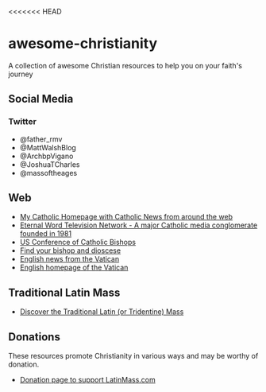 <<<<<<< HEAD
# awesome-christianity
A collection of awesome Christian resources to help you on your faith's journey

## Social Media

### Twitter

* @father_rmv
* @MattWalshBlog
* @ArchbpVigano
* @JoshuaTCharles
* @massoftheages

## Web

* [My Catholic Homepage with Catholic News from around the web](http://www.mycatholic.com)
* [Eternal Word Television Network - A major Catholic media conglomerate founded in 1981](https://www.ewtn.com)
* [US Conference of Catholic Bishops](https://www.usccb.org)
* [Find your bishop and dioscese](https://www.usccb.org/find-a-bishop-and-diocese)
* [English news from the Vatican](https://www.vaticannews.va/en.html)
* [English homepage of the Vatican](https://www.vatican.va/content/vatican/en.html)

## Traditional Latin Mass

* [Discover the Traditional Latin (or Tridentine) Mass](https://www.youtube.com/watch?v=xdbwNMYKhw0)

## Donations

These resources promote Christianity in various ways and may be worthy of donation.

* [Donation page to support LatinMass.com](https://www.latinmass.com/donate)